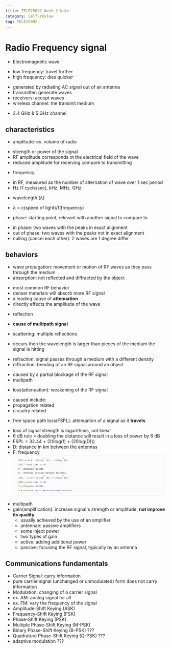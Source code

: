 ```yaml
---
title: TELE25892 Week 2 Note
category: Self-review
tag: TELE25892
---
```


# Radio Frequency signal
* Electromagnetic wave
 - low frequency: travel further
 - high frequency: dies quicker
* generated by radiating AC signal out of an antenna
* transmitter: generate waves
* receivers: accept waves
* wireless channel: the transmit medium
 - 2.4 GHz & 5 GHz channel
## characteristics
* amplitude: ex. volume of radio
- strength or power of the signal
- RF amplitude corresponds ot the electrical field of the wave
- reduced amplitude for receiving compare to transmitting
* frequency
- in RF, measured as the number of alternation of wave over 1 sec period
 - Hz (1 cycle/sec), kHz, MHz, GHz
* wavelength (λ)
- λ = c(speed of light)/f(frequency)
* phase: starting point, relevant with another signal to compare to
- in phase: two waves with the peaks in exact alignment
- out of phase: two waves with the peaks not in exact alignment
- nulling (cancel each other): 2 waves are 1 degree differ
## behaviors
* wave propagation: movement or motion of RF waves as they pass through the medium
* absorption: not reflected and diffracted by the object
- most common RF behavior
- denser materials will absorb more RF signal
- a leading cause of **attenuation**
- directly effects the amplitude of the wave
* reflection
- **cause of multipath signal**
* scattering: multiple reflections
- occurs then the wavelength is larger than pieces of the medium the signal is hitting
* refraction: signal passes through a medium with a different density
* diffraction: bending of an RF signal around an object
- caused by a partial blockage of the RF signal
- multipath
* loss(attenuation): weakening of the RF signal
- caused include:
 - propagation related
 - circuitry related
* free space path loss(FSPL): attenuation of a signal as it **travels**
- loss of signal strength is logarithmic, not linear
- 6 dB rule = doubling the distance will result in a loss of power by 6 dB
- FSPL = 32.44 + (20log(f) + (20log(D)))
 - D: distance in km between the antennas
 - F: frequency
![FSPL Equation](/assets/images/post_images/tele-w2-1.png)
* multipath
* gain(amplification): increase signal's strength or amplitude, **not improve its quality**
  - usually achieved by the use of an amplifier
   - antennae: passive amplifiers
   - some inject power
  - two types of gain
   - active: adding additional power
   - passive: focusing the RF signal, typically by an antenna
## Communications fundamentals
 - Carrier Signal: carry information
  - pure carrier signal (unchanged or unmodulated) form does not carry information
 - Modulation: changing of a carrier signal
  - ex. AM: analog signal for all
  - ex. FM: vary the frequency of the signal
 - Amplitude-Shift Keying (ASK)
 - Frequency-Shift Keying (FSK)
 - Phase-Shift Keying (PSK)
 - Multiple Phase-Shift Keying (M-PSK)
 - Binary Phase-Shift Keying (B-PSK) ???
 - Quadrature Phase-Shift Keying (Q-PSK) ???
 - adaptive modulation ???
 
